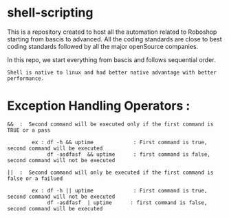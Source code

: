 # shell-scripting

This is a repository created to host all the automation related to Roboshop starting from bascis to advanced.
All the coding standards are close to best coding standards followed by all the major openSource companies.

In this repo, we start everything from bascis and follows sequential order.

```
Shell is native to linux and had better native advantage with better performance.
```

# Exception Handling Operators : 

```
&&  :  Second command will be executed only if the first command is TRUE or a pass

        ex : df -h && uptime             : First command is true, second command will be executed
             df -asdfasf  && uptime      : first command is false, second command will not be executed

||  :  Second command will only be executed if the first command is false or a failued

        ex : df -h || uptime             : First command is true, second command will not be executed
             df -asdfasf  | uptime      : first command is false, second command will be executed

```